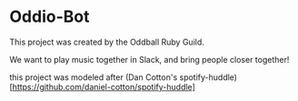 # Oddio-Bot

This project was created by the Oddball Ruby Guild.

We want to play music together in Slack, and bring people closer together!

this project was modeled after (Dan Cotton's spotify-huddle)[https://github.com/daniel-cotton/spotify-huddle]
